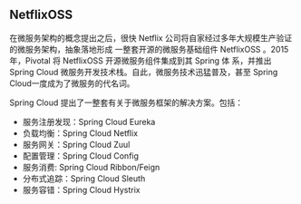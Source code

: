 ## NetflixOSS

在微服务架构的概念提出之后，很快 Netflix 公司将自家经过多年大规模生产验证的微服务架构，抽象落地形成 一整套开源的微服务基础组件 NetflixOSS 。2015年，Pivotal 将 NetflixOSS 开源微服务组件集成到其 Spring 体 系，并推出 Spring Cloud 微服务开发技术栈。自此，微服务技术迅猛普及，甚至 Spring Cloud一度成为了微服务的代名词。

Spring Cloud 提出了一整套有关于微服务框架的解决方案。包括：
* 服务注册发现：Spring Cloud Eureka
* 负载均衡：Spring Cloud Netflix
* 服务网关：Spring Cloud Zuul
* 配置管理：Spring Cloud Config
* 服务消费: Spring Cloud Ribbon/Feign
* 分布式追踪：Spring Cloud Sleuth
* 服务容错：Spring Cloud Hystrix

